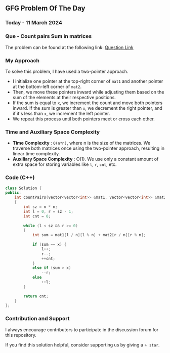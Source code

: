 ## GFG Problem Of The Day

### Today - 11 March 2024
### Que - Count pairs Sum in matrices
The problem can be found at the following link: [Question Link](https://www.geeksforgeeks.org/problems/count-pairs-sum-in-matrices4332/1)

### My Approach
To solve this problem, I have used a two-pointer approach. 
- I initialize one pointer at the top-right corner of `mat1` and another pointer at the bottom-left corner of `mat2`.
- Then, we move these pointers inward while adjusting them based on the sum of the elements at their respective positions. 
- If the sum is equal to `x`, we increment the count and move both pointers inward. If the sum is greater than `x`, we decrement the right pointer, and if it's less than `x`, we increment the left pointer. 
- We repeat this process until both pointers meet or cross each other.

### Time and Auxiliary Space Complexity

- **Time Complexity** : `O(n*n)`, where n is the size of the matrices. We traverse both matrices once using the two-pointer approach, resulting in linear time complexity.
- **Auxiliary Space Complexity** : O(1). We use only a constant amount of extra space for storing variables like `l`, `r`, `cnt`, etc.

### Code (C++)
```cpp
class Solution {
public:
    int countPairs(vector<vector<int>> &mat1, vector<vector<int>> &mat2, int n, int x)
    {
        int sz = n * n;
        int l = 0, r = sz - 1;
        int cnt = 0;
        
        while (l < sz && r >= 0)
        {
            int sum = mat1[l / n][l % n] + mat2[r / n][r % n];
            
            if (sum == x) {
                l++;
                r--;
                ++cnt;
            }
            else if (sum > x)
                --r;
            else
                ++l;
        }
        
        return cnt;
    }
};
```

### Contribution and Support

I always encourage contributors to participate in the discussion forum for this repository.

If you find this solution helpful, consider supporting us by giving a `⭐ star`.
